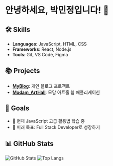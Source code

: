 # 안녕하세요, 박민정입니다! 👋

## 🛠 Skills
- **Languages**: JavaScript, HTML, CSS
- **Frameworks**: React, Node.js
- **Tools**: Git, VS Code, Figma

## 📚 Projects
- **[MyBlog](https://github.com/vMinJungPark/myblog)**: 개인 블로그 프로젝트
- **[Modam_ArtHall](https://github.com/zoilee/Modam_ArtHall)**: 모담 아트홀 웹 애플리케이션

## 🎯 Goals
- 🌱 현재 JavaScript 고급 활용법 학습 중
- 🔭 미래 목표: Full Stack Developer로 성장하기

## 📊 GitHub Stats
![GitHub Stats](https://github-readme-stats.vercel.app/api?username=vMinJungPark&show_icons=true&theme=radical)
![Top Langs](https://github-readme-stats.vercel.app/api/top-langs/?username=vMinJungPark&layout=compact&theme=radical)
